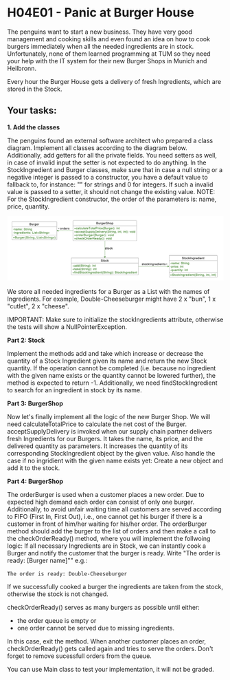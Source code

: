 # H04E01 - Panic at Burger House

The penguins want to start a new business. They have very good management and cooking skills and even found an idea on how to cook burgers immediately when all the needed ingredients are in stock. Unfortunately, none of them learned programming at TUM so they need your help with the IT system for their new Burger Shops in Munich and Heilbronn.

Every hour the Burger House gets a delivery of fresh Ingredients, which are stored in the Stock.

## Your tasks:

**1. Add the classes**

The penguins found an external software architect who prepared a class diagram. Implement all classes according to the diagram below. Additionally, add getters for all the private fields. You need setters as well, in case of invalid input the setter is not expected to do anything.
In the StockIngredient and Burger classes, make sure that in case a null string or a negative integer is passed to a constructor, you have a default value to fallback to, for instance: "" for strings and 0 for integers. If such a invalid value is passed to a setter, it should not change the existing value. NOTE: For the StockIngredient constructor, the order of the parameters is: name, price, quantity.

![uml](uml.png)

We store all needed ingredients for a Burger as a List with the names of Ingredients. For example, Double-Cheeseburger might have 2 x "bun", 1 x "cutlet", 2 x "cheese".

IMPORTANT: Make sure to initialize the stockIngredients attribute, otherwise the tests will show a NullPointerException.

**Part 2: Stock**

Implement the methods add and take which increase or decrease the quantity of a Stock Ingredient given its name and return the new Stock quantity. If the operation cannot be completed (i.e. because no ingredient with the given name exists or the quantity cannot be lowered further), the method is expected to return -1. Additionally, we need findStockIngredient to search for an ingredient in stock by its name.

**Part 3: BurgerShop**

Now let's finally implement all the logic of the new Burger Shop. We will need calculateTotalPrice to calculate the net cost of the Burger. acceptSupplyDelivery is invoked when our supply chain partner delivers fresh Ingredients for our Burgers. It takes the name, its price, and the delivered quantity as parameters. It increases the quantity of its corresponding StockIngredient object by the given value. Also handle the case if no ingridient with the given name exists yet: Create a new object and add it to the stock.

**Part 4: BurgerShop**

The orderBurger is used when a customer places a new order. Due to expected high demand each order can consist of only one burger. Additionally, to avoid unfair waiting time all customers are served according to FIFO (First In, First Out), i.e., one cannot get his burger if there is a customer in front of him/her waiting for his/her order. The orderBurger method should add the burger to the list of orders and then make a call to the checkOrderReady() method, where you will implement the follwoing logic:
If all necessary Ingredients are in Stock, we can instantly cook a Burger and notify the customer that the burger is ready. Write "The order is ready: [Burger name]"" e.g.:

    The order is ready: Double-Cheeseburger

If we successfully cooked a burger the ingredients are taken from the stock, otherwise the stock is not changed.

checkOrderReady() serves as many burgers as possible until either:

- the order queue is empty or
- one order cannot be served due to missing ingredients.

In this case, exit the method. When another customer places an order, checkOrderReady() gets called again and tries to serve the orders. Don't forget to remove sucessfull orders from the queue.

You can use Main class to test your implementation, it will not be graded.